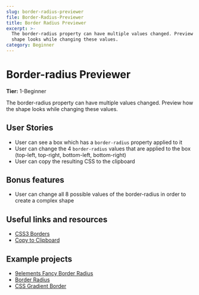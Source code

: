 ```yaml
---
slug: border-radius-previewer
file: Border-Radius-Previewer
title: Border Radius Previewer
excerpt: >-
  The border-radius property can have multiple values changed. Preview how the
  shape looks while changing these values.
category: Beginner
---
```

# Border-radius Previewer

**Tier:** 1-Beginner

The border-radius property can have multiple values changed. Preview how the shape looks while changing these values.

## User Stories

* User can see a box which has a `border-radius` property applied to it
* User can change the 4 `border-radius` values that are applied to the box (top-left, top-right, bottom-left, bottom-right)
* User can copy the resulting CSS to the clipboard

## Bonus features

* User can change all 8 possible values of the border-radius in order to create a complex shape

## Useful links and resources

-   [CSS3 Borders](https://www.w3schools.com/css/css3_borders.asp)
-   [Copy to Clipboard](https://www.w3schools.com/howto/howto_js_copy_clipboard.asp)

## Example projects

-   [9elements Fancy Border Radius](https://9elements.github.io/fancy-border-radius/)
-   [Border Radius](https://border-radius.com/)
-   [CSS Gradient Border](https://codepen.io/thebabydino/pen/zbqPVd)
